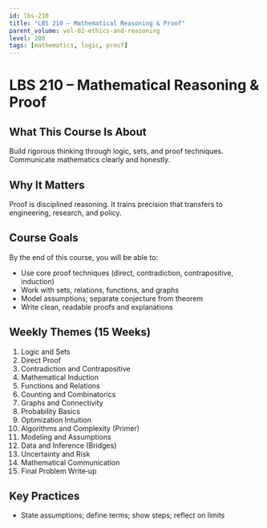 ```yaml
---
id: lbs-210
title: "LBS 210 – Mathematical Reasoning & Proof"
parent_volume: vol-02-ethics-and-reasoning
level: 200
tags: [mathematics, logic, proof]
---
```


# LBS 210 – Mathematical Reasoning & Proof

## What This Course Is About
Build rigorous thinking through logic, sets, and proof techniques. Communicate mathematics clearly and honestly.

## Why It Matters
Proof is disciplined reasoning. It trains precision that transfers to engineering, research, and policy.

## Course Goals
By the end of this course, you will be able to:
- Use core proof techniques (direct, contradiction, contrapositive, induction)
- Work with sets, relations, functions, and graphs
- Model assumptions; separate conjecture from theorem
- Write clean, readable proofs and explanations

## Weekly Themes (15 Weeks)
1. Logic and Sets
2. Direct Proof
3. Contradiction and Contrapositive
4. Mathematical Induction
5. Functions and Relations
6. Counting and Combinatorics
7. Graphs and Connectivity
8. Probability Basics
9. Optimization Intuition
10. Algorithms and Complexity (Primer)
11. Modeling and Assumptions
12. Data and Inference (Bridges)
13. Uncertainty and Risk
14. Mathematical Communication
15. Final Problem Write‑up

## Key Practices
- State assumptions; define terms; show steps; reflect on limits

